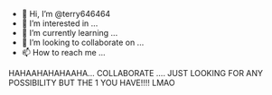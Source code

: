 - 👋 Hi, I’m @terry646464
- 👀 I’m interested in ...
- 🌱 I’m currently learning ...
- 💞️ I’m looking to collaborate on ...
- 📫 How to reach me ...

<!---
terry646464/terry646464 is a ✨ special ✨ repository because its `README.md` (this file) appears on your GitHub profile.
You can click the Preview link to take a look at your changes.
--->



HAHAAHAHAHAAHA... COLLABORATE .... JUST LOOKING FOR ANY POSSIBILITY BUT THE 1 YOU HAVE!!!! LMAO
